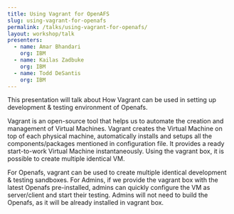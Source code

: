 ```yaml
---
title: Using Vagrant for OpenAFS
slug: using-vagrant-for-openafs
permalink: /talks/using-vagrant-for-openafs/
layout: workshop/talk
presenters:
  - name: Amar Bhandari
    org: IBM
  - name: Kailas Zadbuke
    org: IBM
  - name: Todd DeSantis
    org: IBM
---
```


This presentation will talk about How Vagrant can be used in setting up
development & testing environment of Openafs.

Vagrant is an open-source tool that helps us to automate the creation and
management of Virtual Machines. Vagrant creates the Virtual Machine on top of
each physical machine, automatically installs and setups all the
components/packages mentioned in configuration file. It provides a ready
start-to-work Virtual Machine instantaneously. Using the vagrant box, it is
possible to create multiple identical VM.

For Openafs, vagrant can be used to create multiple identical development &
testing sandboxes.  For Admins, if we provide the vagrant box with the latest
Openafs pre-installed, admins can quickly configure the VM as server/client and
start their testing.  Admins will not need to build the Openafs, as it will be
already installed in vagrant box.
